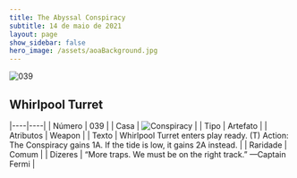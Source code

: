 ```yaml
---
title: The Abyssal Conspiracy
subtitle: 14 de maio de 2021
layout: page
show_sidebar: false
hero_image: /assets/aoaBackground.jpg
---
```


![039](https://cards-keyforge.s3.eu-north-1.amazonaws.com/media/en/tac/039.png)

## Whirlpool Turret

|----|----|
| Número | 039 |
| Casa | ![Conspiracy](https://raw.githubusercontent.com/cardsofkeyforge/cardsofkeyforge.github.io/master/rotk/conspiracy.png "Conspiracy") |
| Tipo | Artefato |
| Atributos | Weapon |
| Texto | Whirlpool Turret enters play ready. (T) Action: The Conspiracy gains 1A. If the tide is low, it gains 2A instead. |
| Raridade | Comum |
| Dizeres | “More traps. We must be on the right track.” —Captain Fermi |
